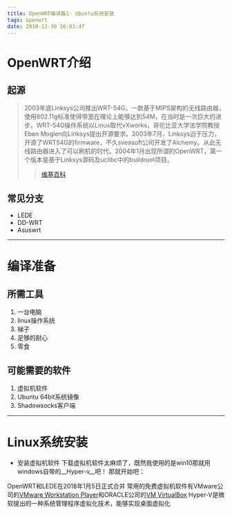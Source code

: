 ```yaml
---
title: OpenWRT编译篇1- Ubuntu系统安装
tags: openwrt
date: 2018-12-30 16:03:47
---
```



# OpenWRT介绍
## 起源

> 2003年底Linksys公司推出WRT-54G，一款基于MIPS架构的无线路由器，使用802.11g标准使得带宽在理论上能够达到54M，在当时是一次巨大的进步。WRT-54G操作系统以Linux取代vXworks，哥伦比亚大学法学院教授Eben Moglen向Linksys提出开源要求。2003年7月，Linksys迫于压力，开源了WRT54G的firmware，不久sveasoft公司开发了Alchemy。从此无线路由器进入了可以刷机的时代。2004年1月出现所谓的OpenWRT，第一个版本是基于Linksys源码及uclibc中的buildroot项目。
>> [维基百科](https://zh.wikipedia.org/wiki/OpenWrt)

## 常见分支

* LEDE
* DD-WRT
* Asuswrt

---

# 编译准备
## 所需工具
1. 一台电脑
2. linux操作系统
3. 梯子
4. 足够的耐心
5. 零食

## 可能需要的软件
1. 虚拟机软件
2. Ubuntu 64bit系统镜像
3. Shadowsocks客户端

---

# Linux系统安装
-  安装虚拟机软件
下载虚拟机软件太麻烦了，既然我使用的是win10那就用windows自带的__Hyper-v__吧！
那就开始吧：











OpenWRT和LEDE在2018年1月5日正式合并
常用的免费虚拟机软件有VMware公司的[VMware Workstation Player](https://my.vmware.com/zh/web/vmware/free#desktop_end_user_computing/vmware_workstation_player/15_0)和ORACLE公司的[VM VirtualBox](https://www.virtualbox.org/wiki/Downloads)
Hyper-V是微软提出的一种系统管理程序虚拟化技术，能够实现桌面虚拟化
